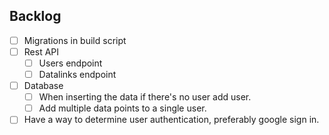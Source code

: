 ## Backlog
- [ ] Migrations in build script
- [ ] Rest API
  - [ ] Users endpoint
  - [ ] Datalinks endpoint
- [ ] Database
  - [ ] When inserting the data if there's no user add user.
  - [ ] Add multiple data points to a single user.
- [ ] Have a way to determine user authentication, preferably google sign in.
